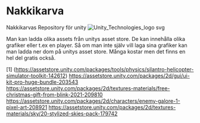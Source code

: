 # Nakkikarva
Nakkikarvas Repository för unity
![Unity_Technologies_logo svg](https://user-images.githubusercontent.com/105705809/168759168-91469bd1-a0f4-47c6-ab1f-d3417e8ca181.png)


Man kan ladda olika assets från unitys asset store. 
De kan innehålla olika grafiker eller t.ex en player. 
Så om man inte själv vill laga sina grafiker kan man ladda ner dom på unitys asset store. 
Många kostar men det finns en hel del gratis också. 

[1] (https://assetstore.unity.com/packages/tools/physics/silantro-helicopter-simulator-toolkit-142612)
https://assetstore.unity.com/packages/2d/gui/ui-kit-pro-huge-bundle-203543
https://assetstore.unity.com/packages/2d/textures-materials/free-christmas-gift-from-blink-2021-209810 
https://assetstore.unity.com/packages/2d/characters/enemy-galore-1-pixel-art-208921 
https://assetstore.unity.com/packages/2d/textures-materials/sky/20-stylized-skies-pack-179742 

